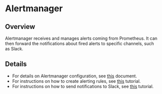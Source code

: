 # Alertmanager


## Overview 

Alertmanager receives and manages alerts coming from Prometheus. It can then forward the notifications about fired alerts to specific channels, such as Slack.

## Details

* For details on Alertmanager configuration, see [this](https://kyma-project.io/docs/components/monitoring/#details-alertmanager-alertmanager-configuration) document.
* For instructions on how to create alerting rules, see [this](https://kyma-project.io/docs/components/monitoring/#tutorials-define-alerting-rules) tutorial.
* For instructions on how to send notifications to Slack, see [this](https://kyma-project.io/docs/master/components/monitoring/#tutorials-send-notifications-to-slack) tutorial.



